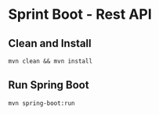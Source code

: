 # Sprint Boot - Rest API

## Clean and Install

`mvn clean && mvn install`

## Run Spring Boot

`mvn spring-boot:run`
